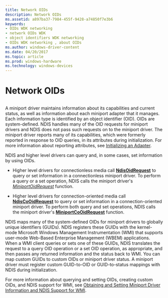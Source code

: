 ```yaml
---
title: Network OIDs
description: Network OIDs
ms.assetid: a897ba37-7984-455f-9428-a74850f7e3b6
keywords:
- OIDs WDK networking
- network OIDs WDK
- object identifiers WDK networking
- OIDs WDK networking , about OIDs
ms.author: windows-driver-content
ms.date: 04/20/2017
ms.topic: article
ms.prod: windows-hardware
ms.technology: windows-devices
---
```


# Network OIDs


## <a href="" id="ddk-network-oids-ng"></a>


A miniport driver maintains information about its capabilities and current status, as well as information about each miniport adapter that it manages. Each information type is identified by an object identifier (OID). OIDs are system-defined. NDIS handles many of the OID requests for miniport drivers and NDIS does not pass such requests on to the miniport driver. The miniport driver reports many of its capabilities, which were formerly reported in response to OID queries, in its attributes during initialization. For more information about reporting attributes, see [Initializing an Adapter](initializing-a-miniport-adapter.md).

NDIS and higher level drivers can query and, in some cases, set information by using OIDs.

-   Higher level drivers for connectionless media call [**NdisOidRequest**](https://msdn.microsoft.com/library/windows/hardware/ff563710) to query or set information in a connectionless miniport driver. To perform a query or a set operation, NDIS calls the miniport driver's [*MiniportOidRequest*](https://msdn.microsoft.com/library/windows/hardware/ff559416) function.

-   Higher level drivers for connection-oriented media call [**NdisCoOidRequest**](https://msdn.microsoft.com/library/windows/hardware/ff561711) to query or set information in a connection-oriented miniport driver. To perform both query and set operations, NDIS calls the miniport driver's [**MiniportCoOidRequest**](https://msdn.microsoft.com/library/windows/hardware/ff559362) function.

NDIS maps many of the system-defined OIDs for miniport drivers to globally unique identifiers (GUIDs). NDIS registers these GUIDs with the kernel-mode Microsoft Windows Management Instrumentation (WMI) that supports user-mode Web-Based Enterprise Management (WBEM) applications. When a WMI client queries or sets one of these GUIDs, NDIS translates the request to a query OID operation or a set OID operation, as appropriate, and then passes any returned information and the status back to WMI. You can map custom GUIDs to custom OIDs or miniport driver status. A miniport driver must register custom GUID-to-OID or GUID-to-status mappings with NDIS during initialization.

For more information about querying and setting OIDs, creating custom OIDs, and NDIS support for WMI, see [Obtaining and Setting Miniport Driver Information and NDIS Support for WMI](obtaining-and-setting-miniport-driver-information-and-ndis-support-for.md).

 

 






